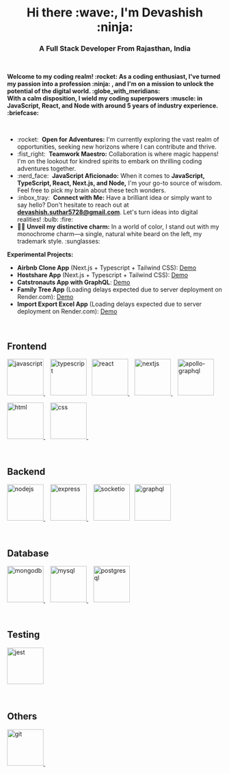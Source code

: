 <h1 align="center">Hi there :wave:, I'm Devashish :ninja: </h1>

<h3 align="center">A Full Stack Developer From Rajasthan, India</h3>

<br/>
<p><strong>Welcome to my coding realm! :rocket: As a coding enthusiast, I've turned my passion into a profession :ninja: , and I'm on a mission to unlock the potential of the digital world. :globe_with_meridians: <br/>
With a calm disposition, I wield my coding superpowers :muscle: in JavaScript, React, and Node with around 5 years of industry experience. :briefcase:</strong></p>
</br>

<ul>
<li>:rocket: &nbsp;<strong>Open for Adventures:</strong> I'm currently exploring the vast realm of opportunities, seeking new horizons where I can contribute and thrive.</li>
<li>:fist_right: &nbsp;<strong>Teamwork Maestro:</strong> Collaboration is where magic happens! I'm on the lookout for kindred spirits to embark on thrilling coding adventures together.</li>
<li>:nerd_face: &nbsp;<strong>JavaScript Aficionado:</strong> When it comes to <strong>JavaScript, TypeScript, React, Next.js, and Node,</strong> I'm your go-to source of wisdom. Feel free to pick my brain about these tech wonders.</li>
<li>:inbox_tray: &nbsp;<strong>Connect with Me:</strong> Have a brilliant idea or simply want to say hello? Don't hesitate to reach out at <strong><a href="mailto:devashish.suthar5728@gmail.com">devashish.suthar5728@gmail.com</a></strong>. Let's turn ideas into digital realities! :bulb: :fire:</li>
<li>🧔✨&nbsp;<strong>Unveil my distinctive charm:</strong> In a world of color, I stand out with my monochrome charm—a single, natural white beard on the left, my trademark style. :sunglasses:</li>
</ul>
<p><strong>Experimental Projects: </strong></p>
<ul>
  <li><strong>Airbnb Clone App</strong> (Next.js + Typescript + Tailwind CSS): <a
    href="https://airbnb-next-me.vercel.app/"
    target="_blank"
  >Demo
  </a>
  </li>
  <li><strong>Hostshare App</strong> (Next.js + Typescript + Tailwind CSS): <a
    href="https://hostshare-next.vercel.app/"
    target="_blank"
  >Demo
  </a>
  </li>
  <li><strong>Catstronauts App with GraphQL</strong>: <a
    href="https://catstronauts-react.netlify.app/"
    target="_blank"
  >Demo
  </a>
  </li>
   <li><strong>Family Tree App</strong> (Loading delays expected due to server deployment on Render.com): <a
    href="https://family-tree-react.netlify.app/"
    target="_blank"
  >Demo
  </a>
  </li>
  </li>
   <li><strong>Import Export Excel App</strong> (Loading delays expected due to server deployment on Render.com): <a
    href="https://import-export-excel.netlify.app/"
    target="_blank"
  >Demo
  </a>
  </li>
</ul>
<br/>
<h2>Frontend</h2>
<p>
  <a
    href="https://developer.mozilla.org/en-US/docs/Web/JavaScript"
    target="_blank"
  >
    <img
      src="https://cdn.jsdelivr.net/gh/devicons/devicon/icons/javascript/javascript-original.svg"
      alt="javascript"
      height="85"
    />
  </a>
  &nbsp;&nbsp;
  <a href="https://www.typescriptlang.org/" target="_blank"
    ><img
      src="https://www.vectorlogo.zone/logos/typescriptlang/typescriptlang-icon.svg"
      alt="typescript"
      height="85" /></a
  >&nbsp;&nbsp;
  <a href="https://reactjs.org/" target="_blank">
    <img
      src="https://www.vectorlogo.zone/logos/reactjs/reactjs-ar21.svg"
      alt="react"
      height="85"
    /> </a
  >&nbsp;&nbsp;
  <a href="https://nextjs.org/" target="_blank">
    <img
      src="https://cdn.jsdelivr.net/gh/devicons/devicon/icons/nextjs/nextjs-original-wordmark.svg"
      alt="nextjs"
      height="85"
    />
  </a>
  &nbsp;&nbsp;
  <a href="https://www.apollographql.com/" target="_blank">
    <img
      src="https://www.vectorlogo.zone/logos/apollographql/apollographql-ar21.svg"
      alt="apollo-graphql"
      height="85"
    />
  </a>
</p>
<p>
  <a href="https://www.w3.org/html/" target="_blank">
    <img
      src="https://cdn.jsdelivr.net/gh/devicons/devicon/icons/html5/html5-original-wordmark.svg"
      alt="html"
      height="85"
    />
  </a>
  &nbsp;&nbsp;
  <a href="https://www.w3schools.com/css/" target="_blank">
    <img
      src="https://cdn.jsdelivr.net/gh/devicons/devicon/icons/css3/css3-original-wordmark.svg"
      alt="css"
      height="85"
    />
  </a>
  &nbsp;&nbsp;
</p>

<br />
<h2>Backend</h2>
<p>
  <a href="https://nodejs.org" target="_blank">
    <img
      src="https://www.vectorlogo.zone/logos/nodejs/nodejs-ar21.svg"
      alt="nodejs"
      height="85"
    />
  </a>
  &nbsp;&nbsp;
  <a href="https://expressjs.com" target="_blank">
    <img
      src="https://www.vectorlogo.zone/logos/expressjs/expressjs-ar21.svg"
      alt="express"
      height="85"
    /> </a
  >&nbsp;&nbsp;
  <a href="https://socket.io/" target="_blank"
    ><img
      src="https://www.vectorlogo.zone/logos/socketio/socketio-ar21.svg"
      alt="socketio"
      height="85" /></a
  >&nbsp;&nbsp;
  <a href="https://graphql.org/" target="_blank"
    ><img
      src="https://www.vectorlogo.zone/logos/graphql/graphql-ar21.svg"
      alt="graphql"
      height="85" /></a
  >&nbsp;&nbsp;
</p>

<br />
<h2>Database</h2>
<p>
  <a href="https://www.mongodb.com/" target="_blank">
    <img
      src="https://www.vectorlogo.zone/logos/mongodb/mongodb-ar21.svg"
      alt="mongodb"
      height="85"
    />
  </a>
  &nbsp;&nbsp;
  <a href="https://www.mysql.com/" target="_blank">
    <img
      src="https://www.vectorlogo.zone/logos/mysql/mysql-ar21.svg"
      alt="mysql"
      height="85"
    />
  </a>
  &nbsp;&nbsp;
  <a href="https://www.postgresql.org/" target="_blank"
    ><img
      src="https://www.vectorlogo.zone/logos/postgresql/postgresql-ar21.svg"
      alt="postgresql"
      height="85" /></a
  >&nbsp;&nbsp;
</p>

<br />
<h2>Testing</h2>
<p>
  <a href="https://jestjs.io/" target="_blank"
    ><img
      src="https://www.vectorlogo.zone/logos/jestjsio/jestjsio-ar21.svg"
      alt="jest"
      height="85" /></a
  >&nbsp;&nbsp;
</p>

<br />
<h2>Others</h2>
<p>
  <a href="https://git-scm.com/" target="_blank">
    <img
      src="https://www.vectorlogo.zone/logos/git-scm/git-scm-ar21.svg"
      alt="git"
      height="85"
    />
  </a>
  &nbsp;&nbsp;
</p>
